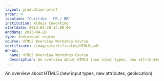 ```yaml
---
layout: graduation-print
order: 4
location: "Curitiba - PR / BR"
institution: Aldeia Coworking
startdate: 2013-04-20 14:00:00
enddate: 2013-04-20
type: Individual course
course: HTML5 Overview Workshop Course
certificate: /images/certificates/HTML5.pdf
en-us:
  name: HTML5 Overview Workshop Course
  description: An overview about HTML5 (new input types, new attributes, geolocation)
---
```


An overview about HTML5 (new input types, new attributes, geolocation)
